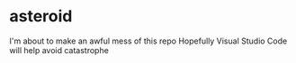 # asteroid
I'm about to make an awful mess of this repo
Hopefully Visual Studio Code will help avoid catastrophe
